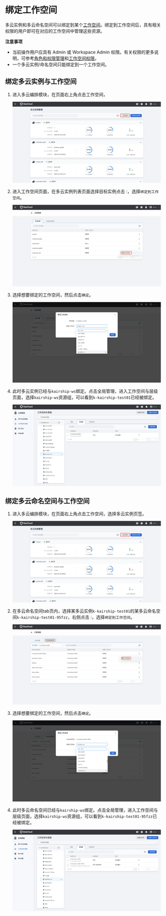 # 绑定工作空间

多云实例和多云命名空间可以绑定到某个[工作空间](../ghippo/user-guide/workspace/workspace.md)。绑定到工作空间后，具有相关权限的用户即可在对应的工作空间中管理这些资源。

**注意事项**

- 当前操作用户应具有 Admin 或 Workspace Admin 权限。有关权限的更多说明，可参考[角色和权限管理](../ghippo/user-guide/access-control/role.md)和[工作空间权限](../ghippo/user-guide/workspace/ws-permission.md)。
- 一个多云实例/命名空间只能绑定到一个工作空间。

## 绑定多云实例与工作空间

1. 进入多云编排模块，在页面右上角点击工作空间，

    ![进入工作空间](images/wp01.png)

2. 进入工作空间页面，在多云实例列表页面选择目标实例点击 `ⵗ`，选择`绑定到工作空间`。

    ![绑定工作空间](images/wp02.png)

3. 选择想要绑定的工作空间，然后点击`确定`。

    ![选择指定工作空间](images/wp03.png)

4. 此时多云实例已经与`kairship-ws`绑定。点击全局管理，进入工作空间与层级页面，选择`kairship-ws`资源组，可以看到`k-kairship-test01`已经被绑定。

    ![绑定资源组](images/wp04.png)

    

## 绑定多云命名空间与工作空间

1. 进入多云编排模块，在页面右上角点击工作空间，选择多云实例页签。

    ![点击工作空间](images/wp05.png)

2. 在多云命名空间tab页内，选择某多云实例`k-kairship-test01`的某多云命名空间`k-kairship-test01-95fzz`，右侧点击 `ⵗ`，选择`绑定到工作空间`。

    ![绑定工作空间](images/wp06.png)

3. 选择想要绑定的工作空间，然后点击`确定`。

    ![选择指定工作空间](images/wp07.png)

4. 此时多云命名空间已经与`kairship-ws`绑定。点击全局管理，进入工作空间与层级页面，选择`kairship-ws`资源组，可以看到`k-kairship-test01-95fzz`已经被绑定。
   
    ![绑定资源组](images/wp08.png)
